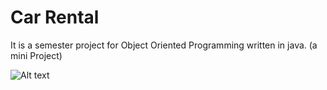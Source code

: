 # Car Rental 
It is a semester project for Object Oriented Programming written in java. (a mini Project)

![Alt text](https://github.com/AhmedSherif90/CarRental-Future/blob/master/uml.png)
